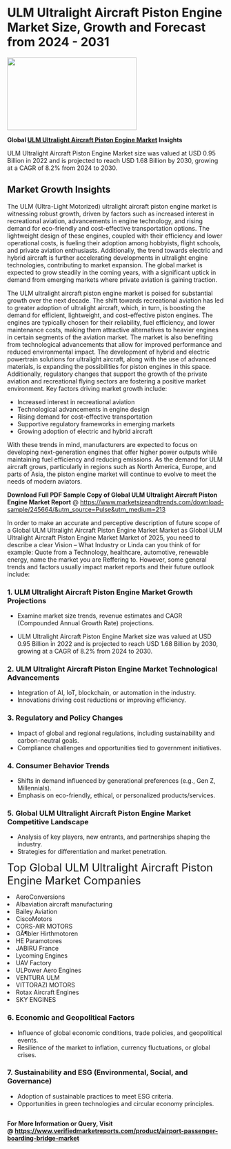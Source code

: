 <H1>ULM Ultralight Aircraft Piston Engine Market Size, Growth and Forecast from 2024 - 2031</H1><img class="aligncenter size-medium wp-image-584254" src="https://thirdeyenews.in/wp-content/uploads/2024/09/Global-Market-Research-300x168.jpeg" alt="" width="300" height="168" /><p><strong>Global&nbsp;<a href="https://www.marketsizeandtrends.com/download-sample/245664/&amp;utm_source=Pulse&amp;utm_medium=213">ULM Ultralight Aircraft Piston Engine Market</a> Insights</strong></p><p>ULM Ultralight Aircraft Piston Engine Market size was valued at USD 0.95 Billion in 2022 and is projected to reach USD 1.68 Billion by 2030, growing at a CAGR of 8.2% from 2024 to 2030.</p><p><h2>Market Growth Insights</h2> <p>The ULM (Ultra-Light Motorized) ultralight aircraft piston engine market is witnessing robust growth, driven by factors such as increased interest in recreational aviation, advancements in engine technology, and rising demand for eco-friendly and cost-effective transportation options. The lightweight design of these engines, coupled with their efficiency and lower operational costs, is fueling their adoption among hobbyists, flight schools, and private aviation enthusiasts. Additionally, the trend towards electric and hybrid aircraft is further accelerating developments in ultralight engine technologies, contributing to market expansion. The global market is expected to grow steadily in the coming years, with a significant uptick in demand from emerging markets where private aviation is gaining traction. </p> <p>The ULM ultralight aircraft piston engine market is poised for substantial growth over the next decade. The shift towards recreational aviation has led to greater adoption of ultralight aircraft, which, in turn, is boosting the demand for efficient, lightweight, and cost-effective piston engines. The engines are typically chosen for their reliability, fuel efficiency, and lower maintenance costs, making them attractive alternatives to heavier engines in certain segments of the aviation market. The market is also benefiting from technological advancements that allow for improved performance and reduced environmental impact. The development of hybrid and electric powertrain solutions for ultralight aircraft, along with the use of advanced materials, is expanding the possibilities for piston engines in this space. Additionally, regulatory changes that support the growth of the private aviation and recreational flying sectors are fostering a positive market environment. Key factors driving market growth include: <ul> <li>Increased interest in recreational aviation</li> <li>Technological advancements in engine design</li> <li>Rising demand for cost-effective transportation</li> <li>Supportive regulatory frameworks in emerging markets</li> <li>Growing adoption of electric and hybrid aircraft</li> </ul> With these trends in mind, manufacturers are expected to focus on developing next-generation engines that offer higher power outputs while maintaining fuel efficiency and reducing emissions. As the demand for ULM aircraft grows, particularly in regions such as North America, Europe, and parts of Asia, the piston engine market will continue to evolve to meet the needs of modern aviators. </p><p><span class=""><strong>Download Full PDF Sample Copy of Global ULM Ultralight Aircraft Piston Engine Market Report</strong> @ <a href="https://www.marketsizeandtrends.com/download-sample/245664/&amp;utm_source=Pulse&amp;utm_medium=213" target="_blank">https://www.marketsizeandtrends.com/download-sample/245664/&amp;utm_source=Pulse&amp;utm_medium=213</a></span></p><p>In order to make an accurate and perceptive description of future scope of a Global&nbsp;ULM Ultralight Aircraft Piston Engine Market Market as Global&nbsp;ULM Ultralight Aircraft Piston Engine Market Market of 2025, you need to describe a clear Vision &ndash; What Industry or Linda can you think of for example: Quote from a Technology, healthcare, automotive, renewable energy, name the market you are Reffering to. However, some general trends and factors usually impact market reports and their future outlook include:</p><h3>1.&nbsp;<strong>ULM Ultralight Aircraft Piston Engine Market Growth Projections</strong></h3><ul><li>Examine market size trends, revenue estimates and CAGR (Compounded Annual Growth Rate) projections.</li><li><p>ULM Ultralight Aircraft Piston Engine Market size was valued at USD 0.95 Billion in 2022 and is projected to reach USD 1.68 Billion by 2030, growing at a CAGR of 8.2% from 2024 to 2030.</p></li></ul><h3>2.&nbsp;<strong>ULM Ultralight Aircraft Piston Engine Market Technological Advancements</strong></h3><ul><li>Integration of AI, IoT, blockchain, or automation in the industry.</li><li>Innovations driving cost reductions or improving efficiency.</li></ul><h3>3.&nbsp;<strong>Regulatory and Policy Changes</strong></h3><ul><li>Impact of global and regional regulations, including sustainability and carbon-neutral goals.</li><li>Compliance challenges and opportunities tied to government initiatives.</li></ul><h3>4.&nbsp;<strong>Consumer Behavior Trends</strong></h3><ul><li>Shifts in demand influenced by generational preferences (e.g., Gen Z, Millennials).</li><li>Emphasis on eco-friendly, ethical, or personalized products/services.</li></ul><h3>5.&nbsp;<strong>Global ULM Ultralight Aircraft Piston Engine Market Competitive Landscape</strong></h3><ul><li>Analysis of key players, new entrants, and partnerships shaping the industry.</li><li>Strategies for differentiation and market penetration.</li></ul><p data-pm-slice="1 1 []"><span style="color: inherit; font-family: inherit; font-size: 25px;">Top Global ULM Ultralight Aircraft Piston Engine Market Companies</span></p><div class="" data-test-id=""><p><li>AeroConversions</li><li> Albaviation aircraft manufacturing</li><li> Bailey Aviation</li><li> CiscoMotors</li><li> CORS-AIR MOTORS</li><li> GÃ¶bler Hirthmotoren</li><li> HE Paramotores</li><li> JABIRU France</li><li> Lycoming Engines</li><li> UAV Factory</li><li> ULPower Aero Engines</li><li> VENTURA ULM</li><li> VITTORAZI MOTORS</li><li> Rotax Aircraft Engines</li><li> SKY ENGINES</li></p></div><h3>6.&nbsp;<strong>Economic and Geopolitical Factors</strong></h3><ul><li>Influence of global economic conditions, trade policies, and geopolitical events.</li><li>Resilience of the market to inflation, currency fluctuations, or global crises.</li></ul><h3>7.&nbsp;<strong>Sustainability and ESG (Environmental, Social, and Governance)</strong></h3><ul><li>Adoption of sustainable practices to meet ESG criteria.</li><li>Opportunities in green technologies and circular economy principles.</li></ul><h2><strong style="font-size: 14px;">For More Information or Query, Visit @&nbsp;</strong><a style="background-color: #ffffff; font-size: 14px;" href="https://www.marketsizeandtrends.com/report/ulm-ultralight-aircraft-piston-engine-market/" target="_blank">https://www.verifiedmarketreports.com/product/airport-passenger-boarding-bridge-market</a></h2>
